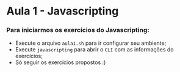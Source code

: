 # Aula 1 - Javascripting

### Para iniciarmos os exercícios do Javascripting: 

 - Execute o arquivo `aula1.sh` para ir  configurar seu ambiente;
 - Execute `javascripting` para abrir o `CLI` com as informações do exercícios;
 - Só seguir os exercícios propostos :)